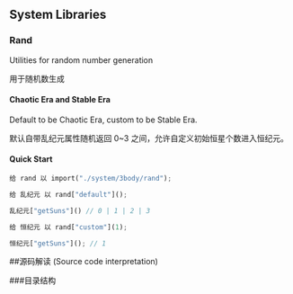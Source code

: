 ## System Libraries

### Rand

Utilities for random number generation

用于随机数生成

#### Chaotic Era and Stable Era

Default to be Chaotic Era, custom to be Stable Era.

默认自带乱纪元属性随机返回 0~3 之间，允许自定义初始恒星个数进入恒纪元。

#### Quick Start

```rust
给 rand 以 import("./system/3body/rand");
```

```rust
给 乱纪元 以 rand["default"]();

乱纪元["getSuns"]() // 0 | 1 | 2 | 3
```

```rust
给 恒纪元 以 rand["custom"](1);

恒纪元["getSuns"](); // 1
```

##源码解读 (Source code interpretation)

###目录结构
